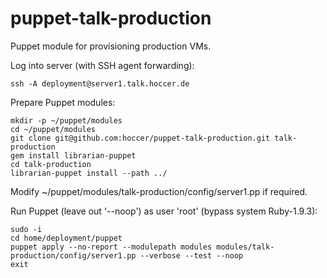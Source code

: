 puppet-talk-production
======================

Puppet module for provisioning production VMs.


Log into server (with SSH agent forwarding):
```
ssh -A deployment@server1.talk.hoccer.de
```

Prepare Puppet modules:
```
mkdir -p ~/puppet/modules
cd ~/puppet/modules
git clone git@github.com:hoccer/puppet-talk-production.git talk-production
gem install librarian-puppet
cd talk-production
librarian-puppet install --path ../
```

Modify ~/puppet/modules/talk-production/config/server1.pp if required.

Run Puppet (leave out '--noop') as user 'root' (bypass system Ruby-1.9.3):
```
sudo -i
cd home/deployment/puppet
puppet apply --no-report --modulepath modules modules/talk-production/config/server1.pp --verbose --test --noop
exit
```

